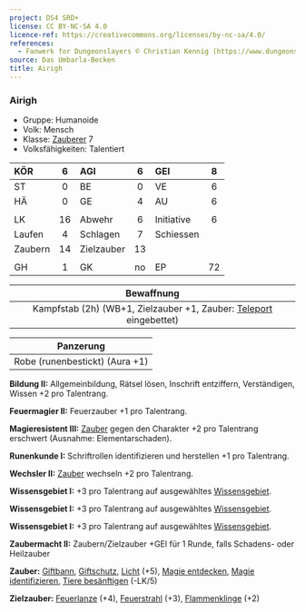 ```yaml
---
project: DS4 SRD+
license: CC BY-NC-SA 4.0
licence-ref: https://creativecommons.org/licenses/by-nc-sa/4.0/
references: 
  - Fanwerk for Dungeonslayers © Christian Kennig (https://www.dungeonslayers.net/)
source: Das Umbarla-Becken
title: Airigh
---
```


### Airigh

- Gruppe: Humanoide
- Volk: Mensch
- Klasse: [Zauberer](../../grw/charaktere-klasse-zauberer.md) 7
- Volksfähigkeiten: Talentiert

| KÖR     |  6  | AGI        |  6  | GEI        |  8  |
| :------ | :-: | :--------- | :-: | :--------- | :-: |
| ST      |  0  | BE         |  0  | VE         |  6  |
| HÄ      |  0  | GE         |  4  | AU         |  6  |
|         |     |            |     |            |     |
| LK      | 16  | Abwehr     |  6  | Initiative |  6  |
| Laufen  |  4  | Schlagen   |  7  | Schiessen  |     |
| Zaubern | 14  | Zielzauber | 13  |            |     |
|         |     |            |     |            |     |
| GH      |  1  | GK         | no  | EP         | 72  |

|                             Bewaffnung                             |
| :----------------------------------------------------------------: |
| Kampfstab (2h) (WB+1, Zielzauber +1, Zauber: [Teleport](../../grw/zauber/teleport.md) eingebettet) |

|           Panzerung            |
| :----------------------------: |
| Robe (runenbestickt) (Aura +1) |

**Bildung II:** Allgemeinbildung, Rätsel lösen, Inschrift entziffern, Verständigen, Wissen +2 pro Talentrang.

**Feuermagier II:** Feuerzauber +1 pro Talentrang.

**Magieresistent III:** [Zauber](../../fanwerk/zauber/zauber.md) gegen den Charakter +2 pro Talentrang erschwert (Ausnahme: Elementarschaden).

**Runenkunde I:** Schriftrollen identifizieren und herstellen +1 pro Talentrang.

**Wechsler II:** [Zauber](../../fanwerk/zauber/zauber.md) wechseln +2 pro Talentrang.

**Wissensgebiet I:** +3 pro Talentrang auf ausgewähltes [Wissensgebiet](../../grw/talente/wissensgebiet.md).

**Wissensgebiet I:** +3 pro Talentrang auf ausgewähltes [Wissensgebiet](../../grw/talente/wissensgebiet.md).

**Wissensgebiet I:** +3 pro Talentrang auf ausgewähltes [Wissensgebiet](../../grw/talente/wissensgebiet.md).

**Zaubermacht II:** Zaubern/Zielzauber +GEI für 1 Runde, falls Schadens- oder Heilzauber

**Zauber:** [Giftbann](../../grw/zauber/giftbann.md), [Giftschutz](../../grw/zauber/giftschutz.md), [Licht](../../grw/zauber/licht.md) (+5), [Magie entdecken](../../grw/zauber/magie-entdecken.md), [Magie identifizieren](../../grw/zauber/magie-identifizieren.md), [Tiere besänftigen](../../grw/zauber/tiere-besaenftigen.md) (-LK/5)

**Zielzauber:** [Feuerlanze](../../grw/zauber/feuerlanze.md) (+4), [Feuerstrahl](../../grw/zauber/feuerstrahl.md) (+3), [Flammenklinge](../../grw/zauber/flammenklinge.md) (+2)

